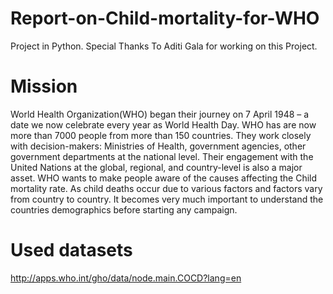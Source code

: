 # Report-on-Child-mortality-for-WHO
Project in Python. Special Thanks To Aditi Gala for working on this Project. 
# Mission
World Health Organization(WHO) began their journey on 7 April 1948 – a date we now celebrate every year as World Health Day. WHO has are now more than 7000 people from more than 150 countries. They work closely with decision-makers: Ministries of Health, government agencies, other government departments at the national level. Their engagement with the United Nations at the global, regional, and country-level is also a major asset. WHO wants to make people aware of the causes affecting the Child mortality rate. As child deaths occur due to various factors and factors vary from country to country. It becomes very much important to understand the countries demographics before starting any campaign.
# Used datasets
http://apps.who.int/gho/data/node.main.COCD?lang=en
